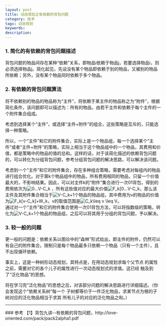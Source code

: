 ```yaml
---
layout: post
title: 动态规划之有依赖的背包问题
category: 技术
tags: 动态规划
keywords:
description:
---
```


### 1. 简化的有依赖的背包问题描述

背包问题的物品间存在某种“依赖”关系，即物品i依赖于物品j，若要选择物品i，则必须选择物品j。简化起见，先设没有某个物品即依赖于别的物品，又被别的物品所依赖；另外，没有某个物品同时依赖于多个物品。

### 2. 有依赖的背包问题算法

将不依赖别的物品的物品称为“主件”，将依赖于某主件的物品称之为“附件”，根据简化条件，该问题即可以描述为：所有的物品，由若干主件和依赖于每个主件的一个附件集合组成。

考虑到选择某个“主件”，或选择“主件+附件”的组合，这些策略是互斥的，只能选择一种策略。

所以，一个“主件”和它的附件集合，实际上是一个物品组，每一个选择某个“主件”或者“主件+附件”的策略，实际上相当于这个物品组中的一个物品，其费用和价值，都是策略中的物品的值的总和。这样的话，对于该简化描述的依赖背包问题的，可以转化为分组背包问题，参考分组背包问题的解决思路，可以解决该问题。

<div>考虑到一个“主件”和它的附件集合，存在多种组合策略，需要考虑对每组内的物品进行组合优化。对于第k个物品组中的物品，所有费用相同的物品，只留一个价值最大的，不影响结果。因此，可以对主件k的“附件”集合进行一次01背包，得到的费用依次为<img src="http://latex.codecogs.com/gif.latex?0...V-C_k})" title="0...V-C_k" /> ，所有这些值对应的最大价值<img src="http://latex.codecogs.com/gif.latex?F_k[0...V-C_k]})" title="F_k[0...V-C_k" />，那么该主件及其附件集合相当于<img src="http://latex.codecogs.com/gif.latex?V-C_k+1]})" title="V-C_k+1" />个物品的物品组，其中费用为v的物品的价值为<img src="http://latex.codecogs.com/gif.latex?F_k[v-C_k]+W_k]})" title="F_k[v-C_k]+W_k" />，v的取值范围是<img src="http://latex.codecogs.com/gif.latex?C_k\leq v \leq V]})" title="C_k\leq v \leq V" />。</div>

<div>通过对一个“主件”和它的附件集合使用一次01背包方法，可以将指数级的策略，转化为<img src="http://latex.codecogs.com/gif.latex?V-C_k+1]})" title="V-C_k+1" />个物品的物品组，之后可以将其用于分组的背包问题，予以解决。</div>

### 3. 较一般的问题

更一般的问题是：依赖关系以图论中的“森林”形式给出，即主件的附件，仍然可以有自己的附件集合。限制只是每个物品最多只依赖一个物品（只有一个主件），且不出现循环依赖。

事实上，这是一种树形动态规划，其特点是，在用动态规划求每个父节点 的属性之前，需要对它的各个儿子的属性进行一次动态规划式的求值。这已经 触及到了“泛化物品”的思想。

将在学习完“泛化物品”的思想之后，对该部分问题的解决思路进行详细描述。（你会发现这个“依赖关系树”每一个 子树都等价于一件泛化物品，求某节点为根的子树对应的泛化物品相当于求其 所有儿子的对应的泛化物品之和。）

<hr>
### 参考
【1】背包九讲--有依赖的背包问题，http://love-oriented.com/pack/pack2alpha1.pdf
